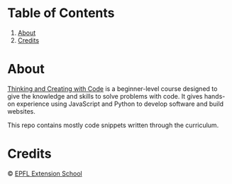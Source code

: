 
# Table of Contents

1.  [About](#org3784052)
2.  [Credits](#orgff1b4ff)



<a id="org3784052"></a>

# About

[Thinking and Creating with Code](https://www.extensionschool.ch/learn/thinking-and-creating-with-code) is a beginner-level course designed to give the knowledge and skills to solve problems with code. It gives hands-on experience using JavaScript and Python to develop software and build websites.

This repo contains mostly code snippets written through the curriculum.


<a id="orgff1b4ff"></a>

# Credits

© [EPFL Extension School](https://www.extensionschool.ch/)

